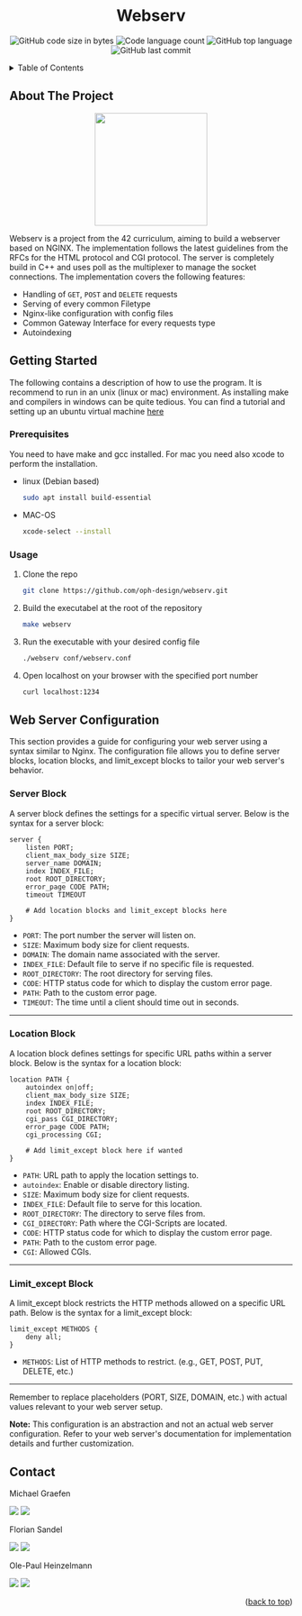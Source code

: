 <a name="readme-top"></a>

<h1 align="center">Webserv</h1>
<p align="center">
	<img alt="GitHub code size in bytes" src="https://img.shields.io/github/languages/code-size/oph-design/webserv?color=lightblue" />
	<img alt="Code language count" src="https://img.shields.io/github/languages/count/oph-design/webserv?color=yellow" />
	<img alt="GitHub top language" src="https://img.shields.io/github/languages/top/oph-design/webserv?color=blue" />
	<img alt="GitHub last commit" src="https://img.shields.io/github/created-at/oph-design/webserv?color=green" />
</p>


<!-- TABLE OF CONTENTS -->
<details>
  <summary>Table of Contents</summary>
  <ol>
    <li>
      <a href="#about-the-project">About The Project</a>
    </li>
    <li>
      <a href="#getting-started">Getting Started</a>
      <ul>
        <li><a href="#prerequisites">Prerequisites</a></li>
        <li><a href="#usage">Usage</a></li>
      </ul>
    </li>
     <li>
      <a href="#web-server-configuration">Configuration</a>
      <ul>
        <li><a href="#server-block">Server Block</a></li>
        <li><a href="#location-block">Location Block</a></li>
        <li><a href="#limit_except-block">Limit Except Block</a></li>
      </ul>
    </li>
    <li><a href="#contact">Contact</a></li>
  </ol>
</details>


<!-- ABOUT THE PROJECT -->
## About The Project

<p align="center">
<img width="200" src="https://github.com/oph-design/webserv/assets/115570424/302d6a9b-c5ce-48e9-9a11-c6fa005613bd"/>
</p>



Webserv is a project from the 42 curriculum, aiming to build a webserver based on NGINX. The implementation follows the latest guidelines from the RFCs for the HTML protocol and CGI protocol. The server is completely build in C++ and uses poll as the multiplexer to manage the socket connections. The implementation covers the following features:
* Handling of `GET`, `POST` and `DELETE` requests
* Serving of every common Filetype
* Nginx-like configuration with config files
* Common Gateway Interface for every requests type
* Autoindexing


## Getting Started

The following contains a description of how to use the program. It is recommend to run in an unix (linux or mac) environment.
As installing make and compilers in windows can be quite tedious. You can find a tutorial and setting up an ubuntu virtual machine <a href="https://www.linkedin.com/pulse/how-install-ubuntu-virtualbox-md-emamul-mursalin/">here</a>

### Prerequisites

You need to have make and gcc installed. For mac you need also xcode to perform the installation.
* linux (Debian based)
  ```sh
  sudo apt install build-essential
  ```
* MAC-OS
  ```sh
  xcode-select --install
  ```

### Usage

1. Clone the repo
   ```sh
   git clone https://github.com/oph-design/webserv.git
   ```
2. Build the executabel at the root of the repository
   ```sh
   make webserv
   ```
3. Run the executable with your desired config file
   ```sh
   ./webserv conf/webserv.conf
   ```
4. Open localhost on your browser with the specified port number
   ```sh
   curl localhost:1234
   ```

## Web Server Configuration

This section provides a guide for configuring your web server using a syntax similar to Nginx. The configuration file allows you to define server blocks, location blocks, and limit_except blocks to tailor your web server's behavior.


### Server Block

A server block defines the settings for a specific virtual server. Below is the syntax for a server block:

```nginx
server {
    listen PORT;
    client_max_body_size SIZE;
    server_name DOMAIN;
    index INDEX_FILE;
    root ROOT_DIRECTORY;
    error_page CODE PATH;
    timeout TIMEOUT

    # Add location blocks and limit_except blocks here
}
```

- `PORT`: The port number the server will listen on.
- `SIZE`: Maximum body size for client requests.
- `DOMAIN`: The domain name associated with the server.
- `INDEX_FILE`: Default file to serve if no specific file is requested.
- `ROOT_DIRECTORY`: The root directory for serving files.
- `CODE`: HTTP status code for which to display the custom error page.
- `PATH`: Path to the custom error page.
- `TIMEOUT`: The time until a client should time out in seconds.

---

### Location Block

A location block defines settings for specific URL paths within a server block. Below is the syntax for a location block:

```nginx
location PATH {
    autoindex on|off;
    client_max_body_size SIZE;
    index INDEX_FILE;
    root ROOT_DIRECTORY;
    cgi_pass CGI_DIRECTORY;
    error_page CODE PATH;
    cgi_processing CGI;

    # Add limit_except block here if wanted
}
```

- `PATH`: URL path to apply the location settings to.
- `autoindex`: Enable or disable directory listing.
- `SIZE`: Maximum body size for client requests.
- `INDEX_FILE`: Default file to serve for this location.
- `ROOT_DIRECTORY`: The directory to serve files from.
- `CGI_DIRECTORY`: Path where the CGI-Scripts are located.
- `CODE`: HTTP status code for which to display the custom error page.
- `PATH`: Path to the custom error page.
- `CGI`: Allowed CGIs.

---

### Limit_except Block

A limit_except block restricts the HTTP methods allowed on a specific URL path. Below is the syntax for a limit_except block:

```nginx
limit_except METHODS {
    deny all;
}
```

- `METHODS`: List of HTTP methods to restrict. (e.g., GET, POST, PUT, DELETE, etc.)

---

Remember to replace placeholders (PORT, SIZE, DOMAIN, etc.) with actual values relevant to your web server setup.

**Note:** This configuration is an abstraction and not an actual web server configuration. Refer to your web server's documentation for implementation details and further customization.

## Contact
<p>Michael Graefen </p>
<p><a href="https://github.com/migrae"><img src="https://img.shields.io/badge/GitHub-100000?style=for-the-badge&logo=github&logoColor=white"/></a>
<a href="https://www.linkedin.com/in/michael-graefen-a88180124/"><img src="https://img.shields.io/badge/LinkedIn-0077B5?style=for-the-badge&logo=linkedin&logoColor=white"/></a></p>
<p>Florian Sandel </p>
<p></p><a href="https://github.com/fsandel"><img src="https://img.shields.io/badge/GitHub-100000?style=for-the-badge&logo=github&logoColor=white"/></a>
<a href="https://www.linkedin.com/in/florian-sandel-855369263/"><img src="https://img.shields.io/badge/LinkedIn-0077B5?style=for-the-badge&logo=linkedin&logoColor=white"/></a></p>
<p>Ole-Paul Heinzelmann </p>
<p></p><a href="https://github.com/oph-design"><img src="https://img.shields.io/badge/GitHub-100000?style=for-the-badge&logo=github&logoColor=white"/></a>
<a href="https://www.linkedin.com/in/ole-paul-heinzelmann-a08304258/"><img src="https://img.shields.io/badge/LinkedIn-0077B5?style=for-the-badge&logo=linkedin&logoColor=white"/></a></p>

<p align="right">(<a href="#readme-top">back to top</a>)</p>


